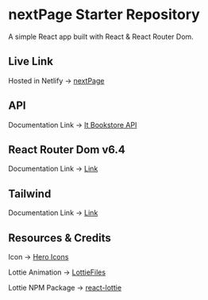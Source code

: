 # nextPage Starter Repository

A simple React app built with React & React Router Dom.

## Live Link
Hosted in Netlify -> [nextPage](https://next-page.netlify.app/)

## API 
Documentation Link -> [It Bookstore API](https://api.itbook.store/)

## React Router Dom v6.4 
Documentation Link -> [Link](https://reactrouter.com/en/main/start/overview)

## Tailwind
Documentation Link -> [Link](https://tailwindcss.com/docs/installation)


## Resources & Credits
Icon -> [Hero Icons](https://heroicons.com/)

Lottie Animation -> [LottieFiles](https://lottiefiles.com/featured)

Lottie NPM Package -> [react-lottie](https://www.npmjs.com/package/react-lottie)
